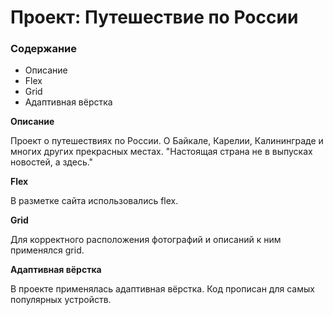 # Проект: Путешествие по России

### Содержание
* Описание
* Flex
* Grid
* Адаптивная вёрстка

**Описание**

Проект о путешествиях по России. О Байкале, Карелии, Калининграде и многих других прекрасных местах.
"Настоящая страна не в выпусках новостей, а здесь."


**Flex**

В разметке сайта использовались flex.


**Grid**

Для корректного расположения фотографий и описаний к ним применялся grid.


**Адаптивная вёрстка**

В проекте применялась адаптивная вёрстка. Код прописан для самых популярных устройств.
